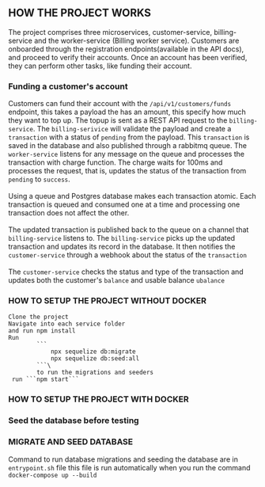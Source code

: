 ## HOW THE PROJECT WORKS
   The project comprises three microservices, customer-service, billing-service and the worker-service (Billing worker service).
   Customers are onboarded through the registration endpoints(available in the API docs), and proceed to verify their accounts.
   Once an account has been verified, they can perform other tasks, like funding their account.

   ### Funding a customer's account
   Customers can fund their account with the ```/api/v1/customers/funds``` endpoint, this takes a payload the has an amount, this specify how much
   they want to top up.
   The topup is sent as a REST API request to the ```billing-service```.
   The ```billing-serivice``` will validate the payload and create a ```transaction``` with a status of ```pending``` from the payload.
   This ```transaction``` is saved in the database and also published through a rabbitmq queue.
    The ```worker-service``` listens for any message on the queue and processes the transaction with charge function.
    The charge waits for 100ms and processes the request, that is, updates the status of the transaction from ```pending```
    to ```success```.\
    \
    Using a queue and Postgres database makes each transaction atomic.
    Each transaction is queued and consumed one at a time
    and processing one transaction does not affect the other.\
    \
    The updated transaction is published back to the queue on a channel that ```billing-service``` listens to.
    The ```billing-service``` picks up the updated transaction and updates its record in the database.
    It then notifies the ```customer-service``` through a webhook about the status of the ```transaction```\
    \
    The ```customer-service``` checks the status and type of the transaction and updates both the customer's ```balance``` and usable balance ```ubalance```
### HOW TO SETUP THE PROJECT WITHOUT DOCKER
    Clone the project
    Navigate into each service folder
    and run npm install
    Run
            ```
                npx sequelize db:migrate
                npx sequelize db:seed:all
            ```\
            to run the migrations and seeders
     run ```npm start```
### HOW TO SETUP THE PROJECT WITH DOCKER
### Seed the database before testing

### MIGRATE AND SEED DATABASE
Command to run database migrations and seeding the database are in ```entrypoint.sh``` file
this file is run automatically when you run the command ```docker-compose up --build```
